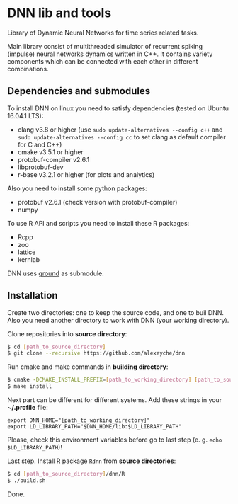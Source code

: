 # DNN lib and tools
Library of Dynamic Neural Networks for time series related tasks.

Main library consist of multithreaded simulator of recurrent spiking (impulse) neural networks dynamics written in C++. It contains variety components which can be connected with each other in different combinations.

## Dependencies and submodules
To install DNN on linux you need to satisfy dependencies (tested on Ubuntu 16.04.1 LTS):
* clang v3.8 or higher (use `sudo update-alternatives --config c++` and ` sudo update-alternatives --config cc` to set clang as default compiler for C and C++)
* cmake v3.5.1 or higher
* protobuf-compiler v2.6.1
* libprotobuf-dev
* r-base v3.2.1 or higher (for plots and analytics)

Also you need to install some python packages:
* protobuf v2.6.1 (check version with protobuf-compiler)
* numpy

To use R API and scripts you need to install these R packages:
* Rcpp
* zoo
* lattice
* kernlab

DNN uses [ground](https://github.com/alexeyche/ground) as submodule.

## Installation
Create two directories: one to keep the source code, and one to buil DNN. Also you need another directory to work with DNN (your working directory).

Clone repositories into **source directory**:
``` bash
$ cd [path_to_source_directory]
$ git clone --recursive https://github.com/alexeyche/dnn
```
Run cmake and make commands in **building directory**:
``` bash
$ cmake -DCMAKE_INSTALL_PREFIX=[path_to_working_directory] [path_to_source_directory]/dnn
$ make install
```
Next part can be different for different systems. Add these strings in your **~/.profile** file:
```
export DNN_HOME="[path_to_working_directory]"
export LD_LIBRARY_PATH="$DNN_HOME/lib:$LD_LIBRARY_PATH"
```
Please, check this environment variables before go to last step (e. g. `echo $LD_LIBRARY_PATH`)!

Last step. Install R package `Rdnn` from **source directories**:
``` bash
$ cd [path_to_source_directory]/dnn/R
$ ./build.sh
```
Done.